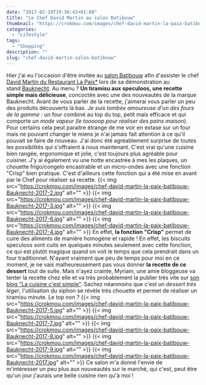 ```yaml
---
date: "2017-02-19T19:36:42+01:00"
title: "Le Chef David Martin au salon Batibouw"
thumbnail: "https://crokmou.com/images/chef-david-martin-la-paix-batibouw-Bauknecht-2017-1.jpg"
categories:
  - "Lifestyle"
tags:
  - "Shopping"
description: ""
slug: "chef-david-martin-salon-batibouw"
---
```


Hier j'ai eu l'occasion d'être invitée au [salon Batibouw](https://www.batibouw.com/fr) afin d'assister le chef [David Martin du Restaurant La Paix*](http://www.lapaix1892.com/) lors de sa démonstration au stand [Bauknecht](http://www.bauknecht.be/). Au menu ? **Un tiramisu aux speculoos, une recette simple mais délicieuse**, concoctée avec une des nouveautés de la marque Bauknecht. Avant de vous parler de la recette, j'aimerai vous parler un peu des produits découverts là bas. _Je suis tombée amoureuse d'un des fours de la gamme_ : un four combiné au top du top, petit mais efficace et qui comporte _un mode vapeur (le tooooop pour réaliser des pains maison)_. Pour certains cela peut paraitre étrange de me voir en extase sur un four mais ne pouvant changer le miens je n'ai jamais fait attention à ce qu'il pouvait se faire de nouveau. J'ai donc été agréablement surprise de toutes les possibilités qui s'offraient à nous maintenant. C'est vrai qu'une cuisine bien rangée, ergonomique et jolie, c'est toujours plus agréable pour cuisiner. J'y ai également vu une hotte encastrée à mes les plaques, un chouette frigo/congelo encastrable et un micro-ondes avec une fonction "Crisp" bien pratique. C'est d'ailleurs cette fonction qui a été mise en avant par le Chef pour réaliser sa recette. {{< img src="https://crokmou.com/images/chef-david-martin-la-paix-batibouw-Bauknecht-2017-2.jpg" alt="" >}} {{< img src="https://crokmou.com/images/chef-david-martin-la-paix-batibouw-Bauknecht-2017-3.jpg" alt="" >}} {{< img src="https://crokmou.com/images/chef-david-martin-la-paix-batibouw-Bauknecht-2017-6.jpg" alt="" >}} {{< img src="https://crokmou.com/images/chef-david-martin-la-paix-batibouw-Bauknecht-2017-4.jpg" alt="" >}} En effet, **la fonction "Crisp"** permet de cuire des aliments de manière homogène et rapide ! En effet, les biscuits speculoos sont cuits en quelques minutes seulement avec cette fonction, ce qui est plutôt magique quand on voit le temps que cela prendrait dans un four traditionnel. N'ayant vraiment que peu de temps pour moi en ce moment, je ne vais malheureusement pas vous donner **la recette de ce dessert** tout de suite. Mais n'ayez crainte, Myriam, une amie bloggeuse va tenter la recette chez elle et va très probablement la publier très vite sur [son blog "La cuisine c'est simple"](http://www.lacuisinecestsimple.com/). Sachez néanmoins que c'est un _dessert très léger_, l'utilisation du siphon se révèle très chouette et permet de réaliser un tiramisu minute. Le top non ? {{< img src="https://crokmou.com/images/chef-david-martin-la-paix-batibouw-Bauknecht-2017-5.jpg" alt="" >}} {{< img src="https://crokmou.com/images/chef-david-martin-la-paix-batibouw-Bauknecht-2017-7.jpg" alt="" >}} {{< img src="https://crokmou.com/images/chef-david-martin-la-paix-batibouw-Bauknecht-2017-8.jpg" alt="" >}} {{< img src="https://crokmou.com/images/chef-david-martin-la-paix-batibouw-Bauknecht-2017-9.jpg" alt="" >}} {{< img src="https://crokmou.com/images/chef-david-martin-la-paix-batibouw-Bauknecht-2017.jpg" alt="" >}} Ce salon m'a donné l'envie de m'intéresser un peu plus aux nouveautés sur le marché, qui c'est, peut être qu'un jour j'aurais une belle cuisine rien qu'à moi !